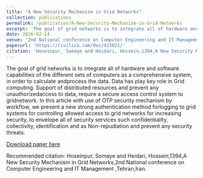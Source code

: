 ```yaml
---
title: "A New Security Mechanism in Grid Networks"
collection: publications
permalink: /publication/A-New-Security-Mechanism-in-Grid-Networks
excerpt: 'The goal of grid networks is to integrate all of hardware and software capabilities of the different sets of computers as a comprehensive system, in order to calculate andprocess the data. Data has play key role in Grid computing. Support of distributed resources and prevent any unauthorizedaccess to data, require a secure access control system to gridnetwork. In this article with use of OTP security mechanism by workflow, we present a new strong authentication method forlogging to grid systems for controlling allowed access to grid networks for increasing security, to envelope all of security services such confidentiality, collectivity, identification and as Non-repudiation and prevent any security threats.'
date: 2016-02-14
venue: '2nd National conference on Computer Engineering and IT Management'
paperurl: 'https://civilica.com/doc/423021/'
citation: 'Hoseinpur, Somaye and Heidari, Hossein,1394,A New Security Mechanism in Grid Networks,2nd National conference on Computer Engineering and IT Management ,Tehran,Iran.'
---
```

The goal of grid networks is to integrate all of hardware and software capabilities of the different sets of computers as a comprehensive system, in order to calculate andprocess the data. Data has play key role in Grid computing. Support of distributed resources and prevent any unauthorizedaccess to data, require a secure access control system to gridnetwork. In this article with use of OTP security mechanism by workflow, we present a new strong authentication method forlogging to grid systems for controlling allowed access to grid networks for increasing security, to envelope all of security services such confidentiality, collectivity, identification and as Non-repudiation and prevent any security threats.

[Download paper here](https://civilica.com/doc/423021/)

Recommended citation: Hoseinpur, Somaye and Heidari, Hossein,1394,A New Security Mechanism in Grid Networks,2nd National conference on Computer Engineering and IT Management ,Tehran,Iran.